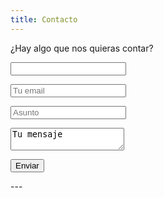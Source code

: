 ```yaml
---
title: Contacto
---
```


¿Hay algo que nos quieras contar? 

<form>
<p><input type="text" placeholder=""></p>
<p><input type="text" placeholder="Tu email"></p>
<p><input type="text" placeholder="Asunto"></p>
<p><textarea>Tu mensaje</textarea></p>
<p><input type="submit" value="Enviar"></p>
</form>
---
